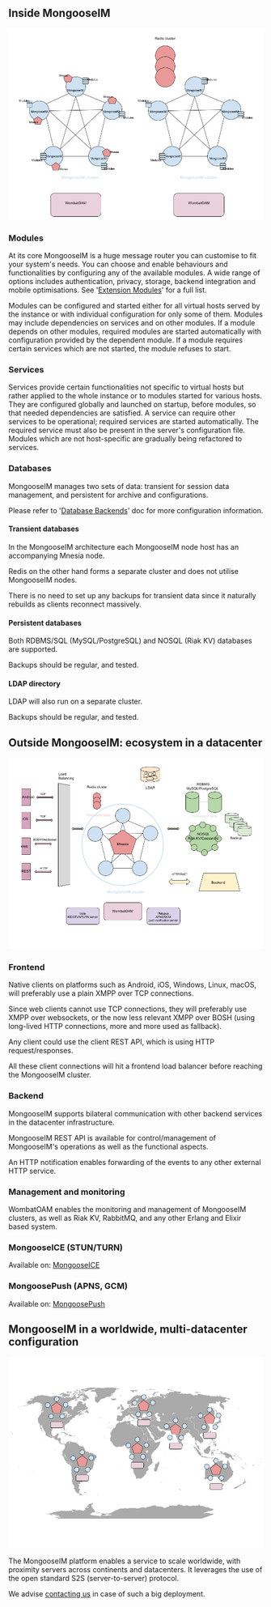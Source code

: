 ## Inside MongooseIM

![Inside MongooseIM](Inside_MongooseIM.png)

### Modules

At its core MongooseIM is a huge message router you can customise to fit your system's needs.
You can choose and enable behaviours and functionalities by configuring any of the available modules.
A wide range of options includes authentication, privacy, storage, backend integration and mobile optimisations.
See '[Extension Modules](../advanced-configuration/Modules.md)' for a full list.

Modules can be configured and started either for all virtual hosts served by the instance or with individual configuration for only some of them.
Modules may include dependencies on services and on other modules.
If a module depends on other modules, required modules are started automatically with configuration provided by the dependent module.
If a module requires certain services which are not started, the module refuses to start.

### Services

Services provide certain functionalities not specific to virtual hosts but rather applied to the whole instance or to modules started for various hosts.
They are configured globally and launched on startup, before modules, so that needed dependencies are satisfied.
A service can require other services to be operational; required services are started automatically.
The required service must also be present in the server's configuration file.
Modules which are not host-specific are gradually being refactored to services.

### Databases

MongooseIM manages two sets of data: transient for session data management, and persistent for archive and configurations.

Please refer to '[Database Backends](../advanced-configuration/database-backends-configuration.md)' doc for more configuration information.

#### Transient databases

In the MongooseIM architecture each MongooseIM node host has an accompanying Mnesia node.

Redis on the other hand forms a separate cluster and does not utilise MongooseIM nodes.

There is no need to set up any backups for transient data since it naturally rebuilds as clients reconnect massively.

#### Persistent databases

Both RDBMS/SQL (MySQL/PostgreSQL) and NOSQL (Riak KV) databases are supported.

Backups should be regular, and tested.

#### LDAP directory

LDAP will also run on a separate cluster.

Backups should be regular, and tested.

## Outside MongooseIM: ecosystem in a datacenter

![MongooseIM high-level architecture](MongooseIM_high-level_architecture.png)

### Frontend

Native clients on platforms such as Android, iOS, Windows, Linux, macOS, will preferably use a plain XMPP over TCP connections.

Since web clients cannot use TCP connections, they will preferably use XMPP over websockets, or the now less relevant XMPP over BOSH (using long-lived HTTP connections, more and more used as fallback).

Any client could use the client REST API, which is using HTTP request/responses.

All these client connections will hit a frontend load balancer before reaching the MongooseIM cluster.

### Backend

MongooseIM supports bilateral communication with other backend services in the datacenter infrastructure.

MongooseIM REST API is available for control/management of MongooseIM's operations as well as the functional aspects.

An HTTP notification enables forwarding of the events to any other external HTTP service.

### Management and monitoring

WombatOAM enables the monitoring and management of MongooseIM clusters, as well as Riak KV, RabbitMQ, and any other Erlang and Elixir based system.

### MongooseICE (STUN/TURN)

Available on: [MongooseICE](https://github.com/esl/MongooseICE/)

### MongoosePush (APNS, GCM)

Available on: [MongoosePush](https://github.com/esl/MongoosePush)

## MongooseIM in a worldwide, multi-datacenter configuration

![MongooseIM worldwide architecture](MongooseIM_worldwide_architecture.png)

The MongooseIM platform enables a service to scale worldwide, with proximity servers across continents and datacenters. It leverages the use of the open standard S2S (server-to-server) protocol.

We advise [contacting us](https://www.erlang-solutions.com/contact.html) in case of such a big deployment.
